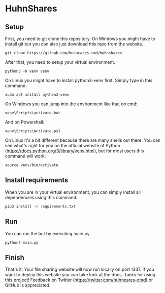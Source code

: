 # HuhnShares
## Setup
First, you need to git clone this repository. On Windows you might have to install git but you can also just download this repo from the website.
```
git clone https://github.com/huhncares-cmd/huhnshares
```
After that, you need to setup your virtual environment.
```
python3 -m venv venv
```
On Linux you might have to install python3-venv first. Simply type in this command:
```
sudo apt install python3-venv
```
On Windows you can jump into the environment like that on cmd:
```
venv\Scripts\activate.bat
```
And on Powershell:
```
venv\Scripts\Activate.ps1
```
On Linux it's a bit different because there are many shells out there. You can see what's right for you on the official website of Python (https://docs.python.org/3/library/venv.html), but for most users this command will work:
```
source venv/bin/activate
```
## Install requirements
When you are in your virtual environment, you can simply install all dependencies using this command:
```
pip3 install -r requirements.txt
```
## Run
You can run the bot by executing main.py.
```
python3 main.py
```
## Finish
That's it. Your file sharing website will now run locally on port 1337. If you want to deploy this website you can take look at the docs. Tanks for using this project! Feedback on Twitter (https://twitter.com/huhncares-cmd) or GitHub is appreciated.
